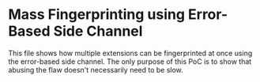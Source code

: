 Mass Fingerprinting using Error-Based Side Channel
==================================================
This file shows how multiple extensions can be fingerprinted at once using the
error-based side channel. The only purpose of this PoC is to show that abusing
the flaw doesn't necessarily need to be slow.